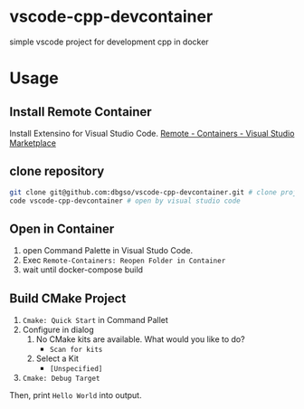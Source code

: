 # vscode-cpp-devcontainer
simple vscode project for development cpp in docker

# Usage

## Install Remote Container

Install Extensino for Visual Studio Code. 
[Remote - Containers - Visual Studio Marketplace](https://marketplace.visualstudio.com/items?itemName=ms-vscode-remote.remote-containers)


## clone repository

```bash
git clone git@github.com:dbgso/vscode-cpp-devcontainer.git # clone project template
code vscode-cpp-devcontainer # open by visual studio code
```

## Open in Container

1. open Command Palette in Visual Studo Code.
2. Exec `Remote-Containers: Reopen Folder in Container`
3. wait until docker-compose build

## Build CMake Project

1. `Cmake: Quick Start` in Command Pallet
1. Configure in dialog
    1. No CMake kits are available. What would you like to do?
        * `Scan for kits`
    1. Select a Kit
        * `[Unspecified]` 
1. `Cmake: Debug Target`

Then, print `Hello World` into output.
